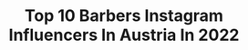 ---
title: Top 10 Barbers Instagram Influencers In Austria In 2022
description: >-
  Find top barbers Instagram influencers in Austria in 2022. Most popular hashtags: #barber #fashion #austria #hairstyle.
platform: Instagram
hits: 12
text_top: See the best Instagram profiles on inBeat.
text_bottom: inBeat aggregates 12 Instagram influencers like this in Austria for you to pitch.
profiles:
  - username: "kirillgoodfellaz"
    fullname: >-
      Kirill Bauman
    bio: >-
      Klagenfurt, Austria 🇦🇹 Owner of: @good_fellaz_barbershop @hawidere
    location: "Austria"
    followers: 43130
    engagement: 138
    commentsToLikes: 0.044839
    id: ck15rm6ku8ll40i19zx4iulu8
    verified: false
    hashtags: "#stayhome, #klagifornia, #bali, #kirillgf"
  - username: "good_fellaz_barbershop"
    fullname: >-
      Good Fellaz Barbershop ✪
    bio: >-
      Traditional Barbershop est.2015💈 Theatergasse 4💈 +436603929408📞 #goodfellazklu
    location: "Austria"
    followers: 24469
    engagement: 88
    commentsToLikes: 0.025376
    id: ck15rm58n8lev0i19e09ky4lw
    verified: false
    hashtags: "#thebarberpost, #barbershopconnect, #klagifornia, #style"
  - username: "messner_tanja"
    fullname: >-
      Tanja Messner
    bio: >-
      weirdo based in vienna 🛸 photographer, bloggerlife, dogs, fitness Website:
    location: "Austria"
    followers: 11178
    engagement: 769
    commentsToLikes: 0.035380
    id: ckaot44pmuazn0i78snlv1p0k
    verified: false
    hashtags: "#gay, #vienna, #tomboy, #blue"
  - username: "grave_tiger"
    fullname: >-
      GRAVE TIGER
    bio: >-
      💀CLASSIC TILL DEATH 💀 •@holytigerbarbershop • #gravetiger • #holytiger • #tigerskill • Education 👇🏻 • Online booking👇🏻
    location: "Austria"
    followers: 15082
    engagement: 299
    commentsToLikes: 0.010327
    id: ckaoqlrf9jaiu0i78dg1m0qt8
    verified: false
    hashtags: "#internationalbarbers, #porkchopoftheday, #vintagestyle, #onlyclassicnoshit"
  - username: "mat_kutscher"
    fullname: >-
      Mat Kutscher Ⓔ
    bio: >-
      Elemente. ⩜⩕⩓⩓ Writing Psychology BSc. Education BEd. #elemente #noflex
    location: "Austria"
    followers: 9446
    engagement: 1334
    commentsToLikes: 0.046665
    id: ck9wekorjkp500j78clx9s70m
    verified: false
    hashtags: "#wien, #greece, #noflex, #lesen"
  - username: "mr.okn"
    fullname: >-
      Stylingtipps Fashion | Okan
    bio: >-
      🔥 | Mein Ziel ist es so viele Leute da draußen mit Style zu inspirieren! Sei ein Teil #moderngent 📍 | Based in Vienna 🎥 | FOLLOWER STYLE CHECK
    location: "Austria"
    followers: 175934
    engagement: 496
    commentsToLikes: 0.020685
    id: ck0vyupal5v5q0i19w3og9zx2
    verified: false
    hashtags: "#mode, #gq, #men, #fashionblogger"
  - username: "kev_bbs45"
    fullname: >-
      𝔊𝔩ü𝔠𝔨 𝔄𝔲𝔣!
    bio: >-
      ᴋᴇᴠɪɴ ᴘᴀ ʙᴇᴀʀᴅᴇᴅ | ɪɴᴋᴇᴅ | sᴛʏʟᴇ ▸ᴍᴛʙ•ᴇɴᴅᴜʀᴏ•ᴅᴏᴡɴʜɪʟʟ @drehmokev ▸𝖿𝗈𝗎𝗇𝖽𝖾𝗋 @bartbruderschaft 📍𝖦𝖾𝗋𝗆𝖺𝗇𝗒🇩🇪 📩 𝖽𝗆 𝗈𝗋 𝗆𝖺𝗂𝗅 𝖿𝗈𝗋 𝖼𝗈𝗅𝗅𝖺𝖻
    location: "Austria"
    followers: 23023
    engagement: 208
    commentsToLikes: 0.053089
    id: ck6tj4ifr1zpm0j71rtwo9m9m
    verified: false
    hashtags: "#mountainbike, #beardstyle, #vintageclothing, #downhillmountainbike"
  - username: "lydiakelovitz"
    fullname: >-
      Lydia Kelovitz / Rude Lude
    bio: >-
      🇦🇹🇩🇪 🇨🇭Rude Lude 🤡🎤Singer I Saiyan | Wrestler I Insurance | watching humans👽 #DSDS2020 👻:therudelude 🎉 TikTok rudelude booking: contact@ame-media.de
    location: "Austria"
    followers: 42141
    engagement: 317
    commentsToLikes: 0.043087
    id: ckf5u72pajt530j23ej0poqqf
    verified: true
    hashtags: "#god, #like, #horror, #model"
  - username: "sascha.trinkler"
    fullname: >-
      Sascha Trinkler
    bio: >-
      👨‍🔧🧑‍💻 @sn_exclusive
    location: "Austria"
    followers: 3263
    engagement: 2180
    commentsToLikes: 0.029138
    id: ck15tjc5tidbc0i19y5brcr3b
    verified: false
    hashtags: "#fvj, #aspahltdreams, #oemfabrik, #xsmag"
  - username: "shahryarnik"
    fullname: >-
      Shahriar Nik
    bio: >-
      
    location: "Austria"
    followers: 127115
    engagement: 180
    commentsToLikes: 1.241306
    id: ck9wiyoum4ie70j78ffclcrng
    verified: false
    hashtags: "#arashmoradifard, #shahryarnik, #tajikistan, #mohsenmeydani"
---